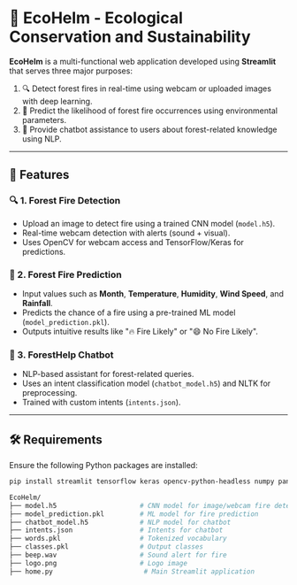 # 🌿 EcoHelm - Ecological Conservation and Sustainability

**EcoHelm** is a multi-functional web application developed using **Streamlit** that serves three major purposes:
1. 🔍 Detect forest fires in real-time using webcam or uploaded images with deep learning.
2. 💭 Predict the likelihood of forest fire occurrences using environmental parameters.
3. 📖 Provide chatbot assistance to users about forest-related knowledge using NLP.

---

## 📁 Features

### 🔍 1. Forest Fire Detection
- Upload an image to detect fire using a trained CNN model (`model.h5`).
- Real-time webcam detection with alerts (sound + visual).
- Uses OpenCV for webcam access and TensorFlow/Keras for predictions.

### 💭 2. Forest Fire Prediction
- Input values such as **Month**, **Temperature**, **Humidity**, **Wind Speed**, and **Rainfall**.
- Predicts the chance of a fire using a pre-trained ML model (`model_prediction.pkl`).
- Outputs intuitive results like "🔥 Fire Likely" or "😄 No Fire Likely".

### 📖 3. ForestHelp Chatbot
- NLP-based assistant for forest-related queries.
- Uses an intent classification model (`chatbot_model.h5`) and NLTK for preprocessing.
- Trained with custom intents (`intents.json`).

---

## 🛠️ Requirements

Ensure the following Python packages are installed:

```bash
pip install streamlit tensorflow keras opencv-python-headless numpy pandas playsound nltk streamlit-extras pillow

EcoHelm/
├── model.h5                     # CNN model for image/webcam fire detection
├── model_prediction.pkl         # ML model for fire prediction
├── chatbot_model.h5             # NLP model for chatbot
├── intents.json                 # Intents for chatbot
├── words.pkl                    # Tokenized vocabulary
├── classes.pkl                  # Output classes
├── beep.wav                     # Sound alert for fire
├── logo.png                     # Logo image
├── home.py                       # Main Streamlit application

